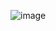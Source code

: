![image](https://github.com/Akashpandey1507/Credit-Case-Study/assets/124170332/1e9dbc84-9d6d-4cb4-b8e5-764989699cc0)

